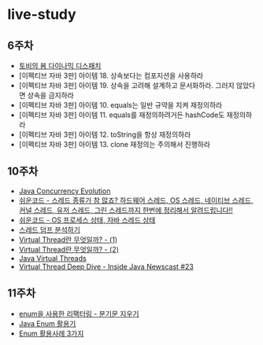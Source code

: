 # live-study
## 6주차  
- [토비의 봄 다이나믹 디스패치](https://www.youtube.com/watch?v=s-tXAHub6vg&t=4558s)  
- [이펙티브 자바 3판] 아이템 18. 상속보다는 컴포지션을 사용하라  
- [이펙티브 자바 3판] 아이템 19. 상속을 고려해 설계하고 문서화하라. 그러지 않았다면 상속을 금지하라  
- [이펙티브 자바 3판] 아이템 10. equals는 일반 규약을 지켜 재정의하라  
- [이펙티브 자바 3판] 아이템 11. equals를 재정의하려거든 hashCode도 재정의하라  
- [이펙티브 자바 3판] 아이템 12. toString을 항상 재정의하라  
- [이펙티브 자바 3판] 아이템 13. clone 재정의는 주의해서 진행하라  
    
## 10주차
- [Java Concurrency Evolution](http://homoefficio.github.io/2020/12/11/Java-Concurrency-Evolution/)  
- [쉬운코드 - 스레드 종류가 참 많죠? 하드웨어 스레드, OS 스레드, 네이티브 스레드, 커널 스레드, 유저 스레드, 그린 스레드까지 한번에 정리해서 알려드립니다!!](https://www.youtube.com/watch?v=vorIqiLM7jc)  
- [쉬운코드 - OS 프로세스 상태, 자바 스레드 상태](https://www.youtube.com/watch?v=_dzRW48NB9M&t=1s)  
- [스레드 덤프 분석하기](https://d2.naver.com/helloworld/10963)  
- [Virtual Thread란 무엇일까? - (1)](https://findstar.pe.kr/2023/04/17/java-virtual-threads-1/)  
- [Virtual Thread란 무엇일까? - (2)](https://findstar.pe.kr/2023/07/02/java-virtual-threads-2/)  
- [Java Virtual Threads](https://www.youtube.com/watch?v=MOgynY7VIJI)  
- [Virtual Thread Deep Dive - Inside Java Newscast #23](https://www.youtube.com/watch?v=6dpHdo-UnCg&t=230s)
  
## 11주차
- [enum을 사용한 리팩터링 - 분기문 지우기](https://www.youtube.com/watch?v=X3DknCSmZtw&t=611s)  
- [Java Enum 활용기](https://techblog.woowahan.com/2527/)    
- [Enum 활용사례 3가지](https://jojoldu.tistory.com/137)    